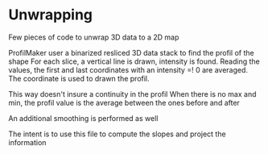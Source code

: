 # Unwrapping
Few pieces of code to unwrap 3D data to a 2D map


ProfilMaker user a binarized resliced 3D data stack to find the profil of the shape
For each slice, a vertical line is drawn, intensity is found. Reading the values, the first and last coordinates with an intensity =! 0 are averaged. The coordinate is used to drawn the profil.

This way doesn't insure a continuity in the profil
When there is no max and min, the profil value is the average between the ones before and after

An additional smoothing is performed as well


The intent is to use this file to compute the slopes and project the information 

